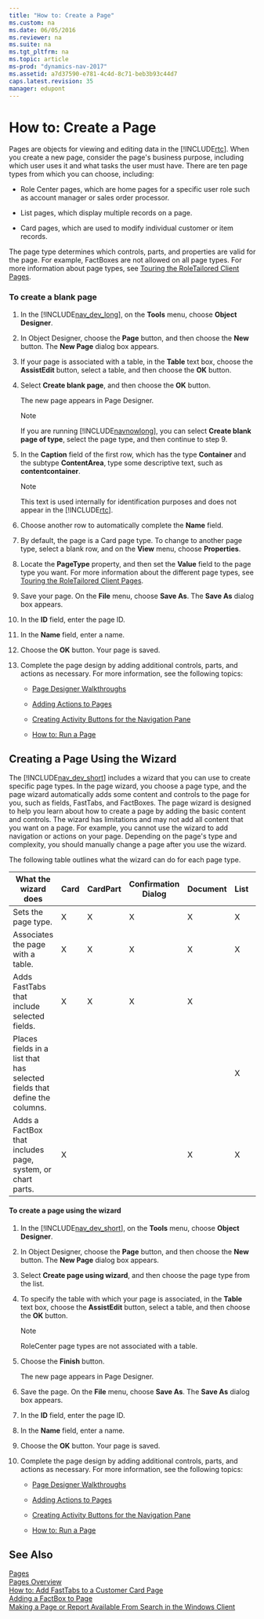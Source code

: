 ```yaml
---
title: "How to: Create a Page"
ms.custom: na
ms.date: 06/05/2016
ms.reviewer: na
ms.suite: na
ms.tgt_pltfrm: na
ms.topic: article
ms-prod: "dynamics-nav-2017"
ms.assetid: a7d37590-e781-4c4d-8c71-beb3b93c44d7
caps.latest.revision: 35
manager: edupont
---
```

# How to: Create a Page
Pages are objects for viewing and editing data in the [!INCLUDE[rtc](includes/rtc_md.md)]. When you create a new page, consider the page's business purpose, including which user uses it and what tasks the user must have. There are ten page types from which you can choose, including:  
  
-   Role Center pages, which are home pages for a specific user role such as account manager or sales order processor.  
  
-   List pages, which display multiple records on a page.  
  
-   Card pages, which are used to modify individual customer or item records.  
  
 The page type determines which controls, parts, and properties are valid for the page. For example, FactBoxes are not allowed on all page types. For more information about page types, see [Touring the RoleTailored Client Pages](Touring-the-RoleTailored-Client-Pages.md).  
  
### To create a blank page  
  
1.  In the [!INCLUDE[nav_dev_long](includes/nav_dev_long_md.md)], on the **Tools** menu, choose **Object Designer**.  
  
2.  In Object Designer, choose the **Page** button, and then choose the **New** button. The **New Page** dialog box appears.  
  
3.  If your page is associated with a table, in the **Table** text box, choose the **AssistEdit** button, select a table, and then choose the **OK** button.  
  
4.  Select **Create blank page**, and then choose the **OK** button.  
  
     The new page appears in Page Designer.  
  
    > [!NOTE]  
    >  If you are running [!INCLUDE[navnowlong](includes/navnowlong_md.md)], you can select **Create blank page of type**, select the page type, and then continue to step 9.  
  
5.  In the **Caption** field of the first row, which has the type **Container** and the subtype **ContentArea**, type some descriptive text, such as **contentcontainer**.  
  
    > [!NOTE]  
    >  This text is used internally for identification purposes and does not appear in the [!INCLUDE[rtc](includes/rtc_md.md)].  
  
6.  Choose another row to automatically complete the **Name** field.  
  
7.  By default, the page is a Card page type. To change to another page type, select a blank row, and on the **View** menu, choose **Properties**.  
  
8.  Locate the **PageType** property, and then set the **Value** field to the page type you want. For more information about the different page types, see [Touring the RoleTailored Client Pages](Touring-the-RoleTailored-Client-Pages.md).  
  
9. Save your page. On the **File** menu, choose **Save As**. The **Save As** dialog box appears.  
  
10. In the **ID** field, enter the page ID.  
  
11. In the **Name** field, enter a name.  
  
12. Choose the **OK** button. Your page is saved.  
  
13. Complete the page design by adding additional controls, parts, and actions as necessary. For more information, see the following topics:  
  
    -   [Page Designer Walkthroughs](Page-Designer-Walkthroughs.md)  
  
    -   [Adding Actions to Pages](Adding-Actions-to-Pages.md)  
  
    -   [Creating Activity Buttons for the Navigation Pane](Creating-Activity-Buttons-for-the-Navigation-Pane.md)  
  
    -   [How to: Run a Page](../Topic/How%20to:%20Run%20a%20Page.md)  
  
##  <a name="Wizard"></a> Creating a Page Using the Wizard  
 The [!INCLUDE[nav_dev_short](includes/nav_dev_short_md.md)] includes a wizard that you can use to create specific page types. In the page wizard, you choose a page type, and the page wizard automatically adds some content and controls to the page for you, such as fields, FastTabs, and FactBoxes. The page wizard is designed to help you learn about how to create a page by adding the basic content and controls. The wizard has limitations and may not add all content that you want on a page. For example, you cannot use the wizard to add navigation or actions on your page. Depending on the page's type and complexity, you should manually change a page after you use the wizard.  
  
 The following table outlines what the wizard can do for each page type.  
  
|What the wizard does|Card|CardPart|Confirmation Dialog|Document|List|ListPart|ListPlus|Navigate|RoleCenter|Standard Dialog|Worksheet|  
|--------------------------|----------|--------------|-------------------------|--------------|----------|--------------|--------------|--------------|----------------|---------------------|---------------|  
|Sets the page type.|X|X|X|X|X|X|X|X|X|X|X|  
|Associates the page with a table.|X|X|X|X|X|X|X|X||X|X|  
|Adds FastTabs that include selected fields.|X|X|X|X|||X|X||||  
|Places fields in a list that has selected fields that define the columns.|||||X|X|X||||X|  
|Adds a FactBox that includes page, system, or chart parts.|X|||X|X||X|X|||X|  
  
#### To create a page using the wizard  
  
1.  In the [!INCLUDE[nav_dev_short](includes/nav_dev_short_md.md)], on the **Tools** menu, choose **Object Designer**.  
  
2.  In Object Designer, choose the **Page** button, and then choose the **New** button. The **New Page** dialog box appears.  
  
3.  Select **Create page using wizard**, and then choose the page type from the list.  
  
4.  To specify the table with which your page is associated, in the **Table** text box, choose the **AssistEdit** button, select a table, and then choose the **OK** button.  
  
    > [!NOTE]  
    >  RoleCenter page types are not associated with a table.  
  
5.  Choose the **Finish** button.  
  
     The new page appears in Page Designer.  
  
6.  Save the page. On the **File** menu, choose **Save As**. The **Save As** dialog box appears.  
  
7.  In the **ID** field, enter the page ID.  
  
8.  In the **Name** field, enter a name.  
  
9. Choose the **OK** button. Your page is saved.  
  
10. Complete the page design by adding additional controls, parts, and actions as necessary. For more information, see the following topics:  
  
    -   [Page Designer Walkthroughs](Page-Designer-Walkthroughs.md)  
  
    -   [Adding Actions to Pages](Adding-Actions-to-Pages.md)  
  
    -   [Creating Activity Buttons for the Navigation Pane](Creating-Activity-Buttons-for-the-Navigation-Pane.md)  
  
    -   [How to: Run a Page](../Topic/How%20to:%20Run%20a%20Page.md)  
  
## See Also  
 [Pages](Pages.md)   
 [Pages Overview](Pages-Overview.md)   
 [How to: Add FastTabs to a Customer Card Page](../Topic/How%20to:%20Add%20FastTabs%20to%20a%20Customer%20Card%20Page.md)   
 [Adding a FactBox to Page](Adding-a-FactBox-to-Page.md)   
 [Making a Page or Report Available From Search in the Windows Client](Making-a-Page-or-Report-Available-From-Search-in-the-Windows-Client.md)